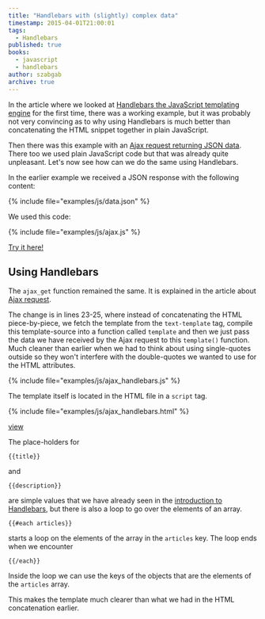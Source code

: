 ```yaml
---
title: "Handlebars with (slightly) complex data"
timestamp: 2015-04-01T21:00:01
tags:
  - Handlebars
published: true
books:
  - javascript
  - handlebars
author: szabgab
archive: true
---
```



In the article where we looked at [Handlebars the JavaScript templating engine](/introduction-to-handlebars-javascript-templating-system) for the first time,
there was a working example, but it was probably not very convincing as to why using Handlebars is much better than concatenating the HTML snippet
together in plain JavaScript.

Then there was this example with an [Ajax request returning JSON data](/ajax-request-for-json-data).
There too we used plain JavaScript code but that was already quite unpleasant. Let's now see how can we do the same using Handlebars.


In the earlier example we received a JSON response with the following content:

{% include file="examples/js/data.json" %}

We used this code:

{% include file="examples/js/ajax.js" %}

[Try it here!](/try/examples/js/ajax.html)

## Using Handlebars

The `ajax_get` function remained the same. It is explained in the article
about [Ajax request](/ajax-request-for-json-data).

The change is in lines 23-25, where instead of concatenating the HTML piece-by-piece, we 
fetch the template from the `text-template` tag, compile this template-source into
a function called `template` and then we just pass the data we have received by
the Ajax request to this `template()` function. Much cleaner than earlier
when we had to think about using single-quotes outside so they won't interfere with the
double-quotes we wanted to use for the HTML attributes.

{% include file="examples/js/ajax_handlebars.js" %}

The template itself is located in the HTML file in a `script` tag.

{% include file="examples/js/ajax_handlebars.html" %}

[view](examples/js/ajax_handlebars.html)

The place-holders for
```
{{title}}
```
and
```
{{description}}
```
are simple values that we have already seen
in the [introduction to Handlebars](/introduction-to-handlebars-javascript-templating-system), but there is also a loop
to go over the elements of an array.

```
{{#each articles}}
```
starts a loop on the elements of the array in the `articles` key.
The loop ends when we encounter
```
{{/each}}
```

Inside the loop we can use the keys of the objects that are the elements of the `articles` array.

This makes the template much clearer than what we had in the HTML concatenation earlier.

